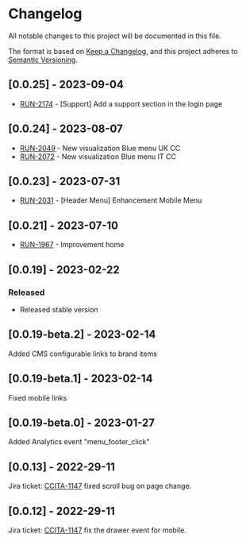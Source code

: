 # Changelog

All notable changes to this project will be documented in this file.

The format is based on [Keep a Changelog](https://keepachangelog.com/en/1.0.0/),
and this project adheres to [Semantic Versioning](https://semver.org/spec/v2.0.0.html).

## [0.0.25] - 2023-09-04
- [RUN-2174](https://whirlpoolgtm.atlassian.net/browse/RUN-2174) - [Support] Add a support section in the login page
## [0.0.24] - 2023-08-07
- [RUN-2049](https://whirlpoolgtm.atlassian.net/browse/RUN-2049) - New visualization Blue menu UK CC
- [RUN-2072](https://whirlpoolgtm.atlassian.net/browse/RUN-2072) - New visualization Blue menu IT CC
## [0.0.23] - 2023-07-31
- [RUN-2031](https://whirlpoolgtm.atlassian.net/browse/RUN-2031) - [Header Menu] Enhancement Mobile Menu
## [0.0.21] - 2023-07-10
- [RUN-1967](https://whirlpoolgtm.atlassian.net/browse/RUN-1967) - Improvement home
## [0.0.19] - 2023-02-22

### Released

- Released stable version

## [0.0.19-beta.2] - 2023-02-14

Added CMS configurable links to brand items

## [0.0.19-beta.1] - 2023-02-14

Fixed mobile links

## [0.0.19-beta.0] - 2023-01-27

Added Analytics event "menu_footer_click"

## [0.0.13] - 2022-29-11

Jira ticket: [CCITA-1147](https://whirlpoolgtm.atlassian.net/browse/CCITA-1147) fixed scroll bug on page change.

## [0.0.12] - 2022-29-11

Jira ticket: [CCITA-1147](https://whirlpoolgtm.atlassian.net/browse/CCITA-1147) fix the drawer event for mobile.
